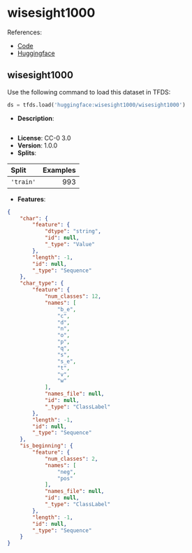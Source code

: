 # wisesight1000

References:

*   [Code](https://github.com/huggingface/datasets/blob/master/datasets/wisesight1000)
*   [Huggingface](https://huggingface.co/datasets/wisesight1000)


## wisesight1000


Use the following command to load this dataset in TFDS:

```python
ds = tfds.load('huggingface:wisesight1000/wisesight1000')
```

*   **Description**:

```

```

*   **License**: CC-0 3.0
*   **Version**: 1.0.0
*   **Splits**:

Split  | Examples
:----- | -------:
`'train'` | 993

*   **Features**:

```json
{
    "char": {
        "feature": {
            "dtype": "string",
            "id": null,
            "_type": "Value"
        },
        "length": -1,
        "id": null,
        "_type": "Sequence"
    },
    "char_type": {
        "feature": {
            "num_classes": 12,
            "names": [
                "b_e",
                "c",
                "d",
                "n",
                "o",
                "p",
                "q",
                "s",
                "s_e",
                "t",
                "v",
                "w"
            ],
            "names_file": null,
            "id": null,
            "_type": "ClassLabel"
        },
        "length": -1,
        "id": null,
        "_type": "Sequence"
    },
    "is_beginning": {
        "feature": {
            "num_classes": 2,
            "names": [
                "neg",
                "pos"
            ],
            "names_file": null,
            "id": null,
            "_type": "ClassLabel"
        },
        "length": -1,
        "id": null,
        "_type": "Sequence"
    }
}
```


